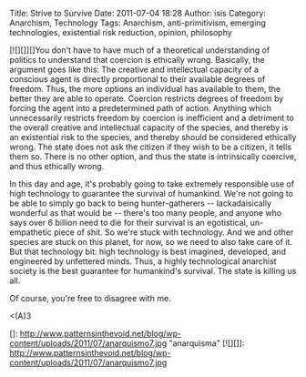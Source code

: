 Title: Strive to Survive
Date: 2011-07-04 18:28
Author: isis
Category: Anarchism, Technology
Tags: Anarchism, anti-primitivism, emerging technologies, existential risk reduction, opinion, philosophy

[![][]][]You don't have to have much of a theoretical understanding of
politics to understand that coercion is ethically wrong. Basically, the
argument goes like this: The creative and intellectual capacity of a
conscious agent is directly proportional to their available degrees of
freedom. Thus, the more options an individual has available to them, the
better they are able to operate. Coercion restricts degrees of freedom
by forcing the agent into a predetermined path of action. Anything which
unnecessarily restricts freedom by coercion is inefficient and a
detriment to the overall creative and intellectual capacity of the
species, and thereby is an existential risk to the species, and thereby
should be considered ethically wrong. The state does not ask the citizen
if they wish to be a citizen, it tells them so. There is no other
option, and thus the state is intrinsically coercive, and thus ethically
wrong.

In this day and age, it's probably going to take extremely responsible
use of high technology to guarantee the survival of humankind. We're not
going to be able to simply go back to being hunter-gatherers --
lackadaisically wonderful as that would be -- there's too many people,
and anyone who says over 6 billion need to die for their survival is an
egotistical, un-empathetic piece of shit. So we're stuck with
technology. And we and other species are stuck on this planet, for now,
so we need to also take care of it. But that technology bit: high
technology is best imagined, developed, and engineered by unfettered
minds. Thus, a highly technological anarchist society is the best
guarantee for humankind's survival. The state is killing us all.

Of course, you're free to disagree with me.

\<(A)3

  []: http://www.patternsinthevoid.net/blog/wp-content/uploads/2011/07/anarquismo7.jpg
    "anarquisma"
  [![][]]: http://www.patternsinthevoid.net/blog/wp-content/uploads/2011/07/anarquismo7.jpg
